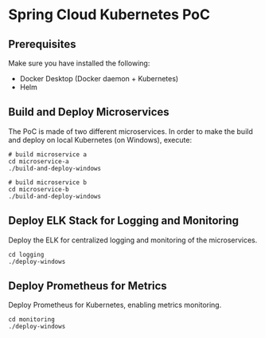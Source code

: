 # Spring Cloud Kubernetes PoC

## Prerequisites

Make sure you have installed the following:
- Docker Desktop (Docker daemon + Kubernetes)
- Helm

## Build and Deploy Microservices

The PoC is made of two different microservices.
In order to make the build and deploy on local Kubernetes (on Windows), execute:

```
# build microservice a
cd microservice-a
./build-and-deploy-windows

# build microservice b
cd microservice-b
./build-and-deploy-windows
```

## Deploy ELK Stack for Logging and Monitoring

Deploy the ELK for centralized logging and monitoring of the microservices.

```
cd logging
./deploy-windows
```

## Deploy Prometheus for Metrics

Deploy Prometheus for Kubernetes, enabling metrics monitoring.
```
cd monitoring
./deploy-windows
```
